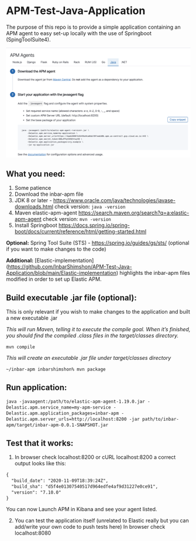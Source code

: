 # APM-Test-Java-Application
The purpose of this repo is to provide a simple application containing an APM agent to easy set-up locally with the use of Springboot (SpingToolSuite4).

![image!](https://github.com/InbarShimshon/APM-Test-Java-Application/blob/main/image%20(4).png)



## What you need:
1) Some patience
2) Download the inbar-apm file
3) JDK 8 or later - https://www.oracle.com/java/technologies/javase-downloads.html
check version: `java -version`
4) Maven elastic-apm-agent https://search.maven.org/search?q=a:elastic-apm-agent
check version: `mvn -version`
5) Install Springboot https://docs.spring.io/spring-boot/docs/current/reference/html/getting-started.html

**Optional:** Spring Tool Suite (STS) - https://spring.io/guides/gs/sts/ (optional if you want to make changes to the code)

**Additional:** 
[Elastic-implementation]
(https://github.com/InbarShimshon/APM-Test-Java-Application/blob/main/Elastic-implementation) highlights the inbar-apm files modified in order to set up Elastic APM.





## Build executable .jar file (optional):
This is only relevant if you wish to make changes to the application and built a new executable .jar


*This will run Maven, telling it to execute the compile goal. When it’s finished, you should find the compiled .class files in the target/classes directory.*
```
mvn compile
```

*This will create an executable .jar file under target/classes directory*
```
~/inbar-apm inbarshimshon% mvn package
```


## Run application:

```
java -javaagent:/path/to/elastic-apm-agent-1.19.0.jar -Delastic.apm.service_name=my-apm-service -Delastic.apm.application_packages=inbar-apm -Delastic.apm.server_urls=http://localhost:8200 -jar path/to/inbar-apm/target/inbar-apm-0.0.1-SNAPSHOT.jar
```


## Test that it works:
1) In browser check localhost:8200 or cURL localhost:8200 a correct output looks like this:

```
{
  "build_date": "2020-11-09T18:39:24Z",
  "build_sha": "d5f4e01307540517d964edfe4af9d31227e0ce91",
  "version": "7.10.0"
}
```

You can now Launch APM in Kibana and see your agent listed.

2) You can test the application itself (unrelated to Elastic really but you can add/write your own code to push tests here)
In browser check localhost:8080 



